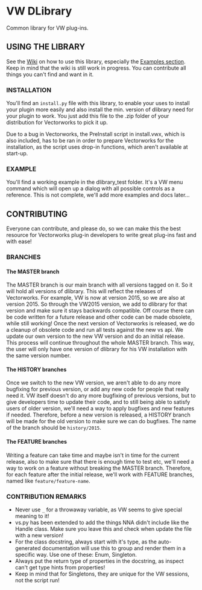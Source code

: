 VW DLibrary
========================================================================================================================

Common library for VW plug-ins.

## USING THE LIBRARY ###################################################################################################

See the [Wiki](https://bitbucket.org/dieterdworks/vw-dlibrary/wiki/Home) on how to use this library, especially the
[Examples section](https://bitbucket.org/dieterdworks/vw-dlibrary/wiki/browse/examples). Keep in mind that the wiki is
still work in progress. You can contribute all things you can't find and want in it.

### INSTALLATION #######################################################################################################

You'll find an `install.py` file with this library, to enable your uses to install your plugin more easily and also 
install the min. version of dlibrary need for your plugin to work. You just add this file to the .zip folder of your 
distribution for Vectorworks to pick it up.

Due to a bug in Vectorworks, the PreInstall script in install.vwx, which is also included, has to be ran in order to 
prepare Vectorworks for the installation, as the script uses drop-in functions, which aren't available at start-up.

### EXAMPLE ############################################################################################################

You'll find a working example in the dlibrary_test folder. It's a VW menu command which will open up a dialog with all 
possible controls as a reference. This is not complete, we'll add more examples and docs later...

## CONTRIBUTING ########################################################################################################

Everyone can contribute, and please do, so we can make this the best resource for Vectorworks plug-in developers to 
write great plug-ins fast and with ease!

### BRANCHES ###########################################################################################################

#### The MASTER branch #################################################################################################

The MASTER branch is our main branch with all versions tagged on it. So it will hold all versions of dlibrary. This will
reflect the releases of Vectorworks. For example, VW is now at version 2015, so we are also at version 2015. So through
the VW2015 version, we add to dlibrary for that version and make sure it stays backwards compatible. Off course there
can be code written for a future release and other code can be made obsolete, while still working! Once the next version
of Vectorworks is released, we do a cleanup of obsolete code and run all tests against the new vs api. We update our own
version to the new VW version and do an initial release. This process will continue throughout the whole MASTER branch.
This way, the user will only have one version of dlibrary for his VW installation with the same version number.
 
#### The HISTORY branches ##############################################################################################

Once we switch to the new VW version, we aren't able to do any more bugfixing for previous version, or add any new code
for people that really need it. VW itself doesn't do any more bugfixing of previous versions, but to give developers
time to update their code, and to still being able to satisfy users of older version, we'll need a way to apply bugfixes
and new features if needed. Therefore, before a new version is released, a HISTORY branch will be made for the old
version to make sure we can do bugfixes. The name of the branch should be `history/2015`.

#### The FEATURE branches ##############################################################################################

Writing a feature can take time and maybe isn't in time for the current release, also to make sure that there is enough
time to test etc, we'll need a way to work on a feature without breaking the MASTER branch. Therefore, for each feature
after the initial release, we'll work with FEATURE branches, named like `feature/feature-name`.

### CONTRIBUTION REMARKS ###############################################################################################

- Never use `_` for a throwaway variable, as VW seems to give special meaning to it!
- vs.py has been extended to add the things NNA didn't include like the Handle class. Make sure you leave this and check
when update the file with a new version!
- For the class docstring, always start with it's type, as the auto-generated documentation will use this to group and
render them in a specific way. Use one of these: Enum, Singleton.
- Always put the return type of properties in the docstring, as inspect can't get type hints from properties!
- Keep in mind that for Singletons, they are unique for the VW sessions, not the script run!
